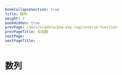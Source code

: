 ```yaml
---
bookCollapseSection: true
title: 数列
weight: 3
bookHidden: true
prevPage: /docs/algebra/pow-exp-log/inverse-function
prevPageTitle: 反函数
nextPage: 
nextPageTitle: 
---
```


# 数列

